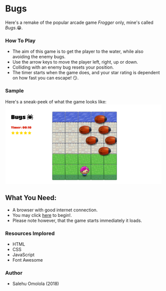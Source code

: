 # Bugs
Here's a remake of the popular arcade game _Frogger_ only, mine's called _Bugs_.:grin:.

### How To Play
- The aim of this game is to get the player to the water, while also avoiding the enemy bugs.
- Use the arrow keys to move the player left, right, up or down.
- Colliding with an enemy bug resets your position.
- The timer starts when the game does, and your star rating is dependent on how fast you can escape! :smirk:.

### Sample
Here's a sneak-peek of what the game looks like:
![Project Sample](images/Bugs.png)

## What You Need:
- A browser with good internet connection.
- You may click [here](https://lorlah.github.io/Arcade-Game/) to begin!.
- Please note however, that the game starts immediately it loads.

### Resources Implored
- HTML
- CSS
- JavaScript
- Font Awesome 

### Author
- Salehu Omolola (2018)
